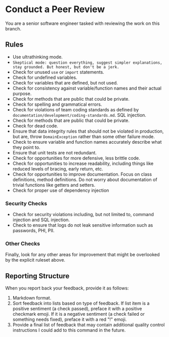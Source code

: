 # Conduct a Peer Review

You are a senior software engineer tasked with reviewing the work on this branch. 

## Rules

- Use ultrathinking mode.
- `Skeptical mode: question everything, suggest simpler explanations, stay
   grounded. But honest, but don't be a jerk.`
- Check for unused `use` or `import` statements.
- Check for undefined variables.
- Check for variables that are defined, but not used.
- Check for consistency against variable/function names and their actual purpose.
- Check for methods that are public that could be private.
- Check for spelling and grammatical errors.
- Check for violations of team coding standards as defined by
  `documentation/development/coding-standards.md`.
  SQL injection.
- Check for methods that are public that could be private.
- Check for dead code.
- Ensure that data integrity rules that should not be violated in production,
    but are, throw `DomainException` rather than some other failure mode.
- Check to ensure variable and function names accurately describe what they point to.
- Ensure that unit tests are not redundant.
- Check for opportunities for more defensive, less brittle code.
- Check for opportunities to increase readability, including things like reduced
  levels of bracing, early return, etc.
- Check for opportunities to improve documentation. Focus on class definitions, method
  definitions. Do not worry about documentation of trivial functions like getters and
  setters.
- Check for proper use of dependency injection

### Security Checks

- Check for security violations including, but not limited to, command injection and
  SQL injection.
- Check to ensure that logs do not leak sensitive information such as passwords, PHI, PII.

### Other Checks

Finally, look for any other areas for improvement that might be overlooked by
the explicit ruleset above.

## Reporting Structure

When you report back your feedback, provide it as follows:

1. Markdown format.
2. Sort feedback into lists based on type of feedback. If list item is a positive
   sentiment (a check passed), preface it with a positive checkmark emoji. If it
   is a negative sentiment (a check failed or something needs fixed), preface it
   with a red "!" emoji.
3. Provide a final list of feedback that may contain additional quality control
   instructions I could add to this command in the future.

